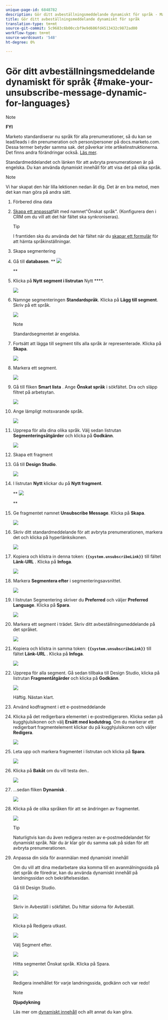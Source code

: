```yaml
---
unique-page-id: 6848782
description: Gör ditt avbeställningsmeddelande dynamiskt för språk - Marketo Docs - Produktdokumentation
title: Gör ditt avbeställningsmeddelande dynamiskt för språk
translation-type: tm+mt
source-git-commit: 5c9683c6b00ccbf9e9d606fd4513432c9872ad00
workflow-type: tm+mt
source-wordcount: '548'
ht-degree: 0%

---
```



# Gör ditt avbeställningsmeddelande dynamiskt för språk {#make-your-unsubscribe-message-dynamic-for-languages}

>[!NOTE]
>
>**FYI**
>
>Marketo standardiserar nu språk för alla prenumerationer, så du kan se lead/leads i din prenumeration och person/personer på docs.marketo.com. Dessa termer betyder samma sak. det påverkar inte artikelinstruktionerna. Det finns andra förändringar också. [Läs mer](http://docs.marketo.com/display/DOCS/Updates+to+Marketo+Terminology).

Standardmeddelandet och länken för att avbryta prenumerationen är på engelska. Du kan använda dynamiskt innehåll för att visa det på olika språk.

>[!NOTE]
>
>Vi har skapat den här lilla lektionen nedan åt dig. Det är en bra metod, men det kan man göra på andra sätt.

1. Förbered dina data
1. [Skapa ett anpassat](../../../../product-docs/administration/field-management/create-a-custom-field-in-marketo.md)fält med namnet&quot;Önskat språk&quot;. (Konfigurera den i CRM om du vill att det här fältet ska synkroniseras).

   >[!TIP]
   >
   >I framtiden ska du använda det här fältet när du [skapar ett formulär](../../../../product-docs/demand-generation/forms/creating-a-form/create-a-form.md) för att hämta språkinställningar.

1. Skapa segmentering
1. Gå till **databasen**.
** ![](assets/db.png)

   **

1. Klicka på **Nytt segment i listrutan** Nytt ****.

   ![](assets/two.png)

1. Namnge segmenteringen **Standardspråk**. Klicka på **Lägg till segment**. Skriv på ett språk.

   ![](assets/image2015-3-9-8-3a33-3a44.png)

   >[!NOTE]
   >
   >Standardsegmentet är engelska.

1. Fortsätt att lägga till segment tills alla språk är representerade. Klicka på **Skapa**.

   ![](assets/image2015-3-9-8-3a38-3a5.png)

1. Markera ett segment.

   ![](assets/image2015-3-9-8-3a38-3a17.png)

1. Gå till fliken **Smart lista** . Ange **Önskat språk** i sökfältet. Dra och släpp filtret på arbetsytan.

   ![](assets/six.png)

1. Ange lämpligt motsvarande språk.

   ![](assets/seven.png)

1. Upprepa för alla dina olika språk. Välj sedan listrutan **Segmenteringsåtgärder** och klicka på **Godkänn**.

   ![](assets/image2015-3-9-8-3a39-3a36.png)

1. Skapa ett fragment
1. Gå till **Design Studio**.

   ![](assets/ds.png)

1. I listrutan **Nytt** klickar du på **Nytt fragment**.

   ** ![](assets/ten.png)

   **

1. Ge fragmentet namnet **Unsubscribe Message**. Klicka på **Skapa**.

   ![](assets/image2015-3-9-8-3a40-3a54.png)

1. Skriv ditt standardmeddelande för att avbryta prenumerationen, markera det och klicka på hyperlänksikonen.

   ![](assets/image2015-3-9-8-3a41-3a47.png)

1. Kopiera och klistra in denna token: **`{{system.unsubscribeLink}}`** till fältet **Länk-URL** . Klicka på **Infoga**.

   ![](assets/image2015-3-9-8-3a43-3a17.png)

1. Markera **Segmentera efter** i segmenteringsavsnittet.

   ![](assets/image2015-3-9-8-3a44-3a16.png)

1. I listrutan Segmentering skriver du **Preferred** och väljer **Preferred Language**. Klicka på **Spara**.

   ![](assets/image2015-3-9-8-3a44-3a32.png)

1. Markera ett segment i trädet. Skriv ditt avbeställningsmeddelande på det språket.

   ![](assets/image2015-3-9-8-3a45-3a43.png)

1. Kopiera och klistra in samma token: **`{{system.unsubscribeLink}}`** till fältet **Länk-URL** . Klicka på **Infoga**.

   ![](assets/image2015-3-9-8-3a47-3a4.png)

1. Upprepa för alla segment. Gå sedan tillbaka till Design Studio, klicka på listrutan **Fragmentåtgärder** och klicka på **Godkänn**.

   ![](assets/image2015-3-9-8-3a47-3a34.png)

   Häftig. Nästan klart.

1. Använd kodfragment i ett e-postmeddelande
1. Klicka på det redigerbara elementet i e-postredigeraren. Klicka sedan på kugghjulsikonen och välj **Ersätt med kodutdrag**. Om du markerar ett redigerbart fragmentelement klickar du på kugghjulsikonen och väljer **Redigera**.

   ![](assets/4.1.png)

1. Leta upp och markera fragmentet i listrutan och klicka på **Spara**.

   ![](assets/image2015-3-9-8-3a50-3a16.png)

1. Klicka på **Bakåt** om du vill testa den..

   ![](assets/4.3.png)

1. ...sedan fliken **Dynamisk** .

   ![](assets/4.4.png)

1. Klicka på de olika språken för att se ändringen av fragmentet.

   ![](assets/4.5.png)

   >[!TIP]
   >
   >Naturligtvis kan du även redigera resten av e-postmeddelandet för dynamiskt språk. När du är klar gör du samma sak på sidan för att avbryta prenumerationen.

1. Anpassa din sida för avanmälan med dynamiskt innehåll

   Om du vill att dina medarbetare ska komma till en avanmälningssida på det språk de föredrar, kan du använda dynamiskt innehåll på landningssidan och bekräftelsesidan.

   Gå till Design Studio.

   ![](assets/ds.png)

   Skriv in Avbeställ i sökfältet. Du hittar sidorna för Avbeställ.

   ![](assets/image2015-3-9-8-3a51-3a53.png)

   Klicka på Redigera utkast.

   ![](assets/image2015-3-9-8-3a52-3a23.png)

   Välj Segment efter.

   ![](assets/image2015-3-9-8-3a52-3a57.png)

   Hitta segmentet Önskat språk. Klicka på Spara.

   ![](assets/image2015-3-9-8-3a53-3a54.png)

   Redigera innehållet för varje landningssida, godkänn och var redo!

   >[!NOTE]
   >
   >**Djupdykning**
   >
   >
   >Läs mer om [dynamiskt innehåll](../../../../product-docs/personalization/segmentation-and-snippets/segmentation/understanding-dynamic-content.md) och allt annat du kan göra.

